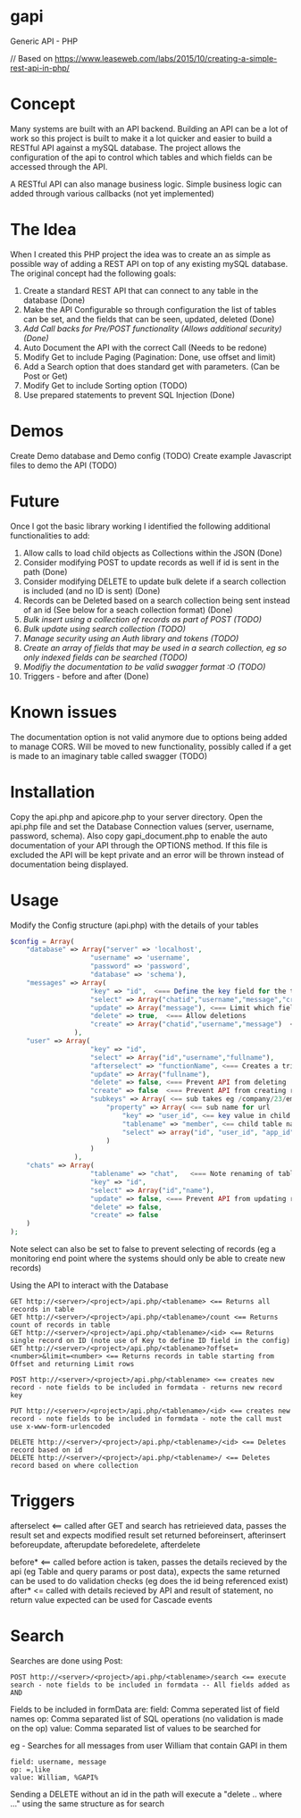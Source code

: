 # gapi

Generic API - PHP

// Based on https://www.leaseweb.com/labs/2015/10/creating-a-simple-rest-api-in-php/

# Concept

Many systems are built with an API backend. Building an API can be a lot of work so this project is built to make it a lot quicker and easier to build a RESTful API against a mySQL database. The project allows the configuration of the api to control which tables and which fields can be accessed through the API.

A RESTful API can also manage business logic. Simple business logic can added through various callbacks (not yet implemented)

# The Idea

When I created this PHP project the idea was to create an as simple as possible way of adding a REST API on top of any existing mySQL database. The original concept had the following goals:
1. Create a standard REST API that can connect to any table in the database (Done)
2. Make the API Configurable so through configuration the list of tables can be set, and the fields that can be seen, updated, deleted (Done)
3. _Add Call backs for Pre/POST functionality (Allows additional security) (Done)_
4. Auto Document the API with the correct Call (Needs to be redone)
5. Modify Get to include Paging (Pagination: Done, use offset and limit)
6. Add a Search option that does standard get with parameters. (Can be Post or Get)
7. Modify Get to include Sorting option (TODO)
8. Use prepared statements to prevent SQL Injection (Done)

# Demos

Create Demo database and Demo config (TODO)
Create example Javascript files to demo the API (TODO)

# Future

Once I got the basic library working I identified the following additional functionalities to add:
1. Allow calls to load child objects as Collections within the JSON (Done)
2. Consider modifying POST to update records as well if id is sent in the path (Done)
2. Consider modifying DELETE to update bulk delete if a search collection is included (and no ID is sent) (Done)
3. Records can be Deleted based on a search collection being sent instead of an id (See below for a seach collection format) (Done)
4. _Bulk insert using a collection of records as part of POST (TODO)_
5. _Bulk update using search collection (TODO)_
6. _Manage security using an Auth library and tokens (TODO)_
7. _Create an array of fields that may be used in a search collection, eg so only indexed fields can be searched (TODO)_
8. _Modifiy the documentation to be valid swagger format :O (TODO)_
9. Triggers - before and after (Done)

# Known issues

The documentation option is not valid anymore due to options being added to manage CORS. Will be moved to new functionality, possibly called if a get is made to an imaginary table called swagger (TODO)

# Installation

Copy the api.php and apicore.php to your server directory. Open the api.php file and set the Database Connection values (server, username, password, schema). Also copy gapi_document.php to enable the auto documentation of your API through the OPTIONS method. If this file is excluded the API will be kept private and an error will be thrown instead of documentation being displayed.

# Usage

Modify the Config structure (api.php) with the details of your tables

```PHP
$config = Array(
	"database" => Array("server" => 'localhost',
					"username" => 'username',
					"password" => 'password',
					"database" => 'schema'),
    "messages" => Array(
					"key" => "id",  <=== Define the key field for the table in the database
					"select" => Array("chatid","username","message","createddate"), <=== Limit which fields acan be selected
					"update" => Array("message"), <=== Limit which fields can be updated
					"delete" => true,  <=== Allow deletions
					"create" => Array("chatid","username","message")  <=== Limit which fields can be detailed when new record is created (note id in this case is auto)
				),
    "user" => Array(
					"key" => "id",
					"select" => Array("id","username","fullname"),
					"afterselect" => "functionName", <=== Creates a trigger that is called after any select passing the results, returns a modified results object 
					"update" => Array("fullname"),
					"delete" => false, <=== Prevent API from deleting
					"create" => false  <=== Prevent API from creating records
					"subkeys" => Array( <== sub takes eg /company/23/employees [Read Only]
						"property" => Array( <== sub name for url
							"key" => "user_id", <== key value in child table
							"tablename" => "member", <== child table name - if not same as name>
							"select" => array("id", "user_id", "app_id", "role") <== fields to return in select array
						)
					)
				),
	"chats" => Array(
					"tablename" => "chat",   <=== Note renaming of table - API converts incoming 'chats' to the correct table name chat
					"key" => "id",
					"select" => Array("id","name"),
					"update" => false, <=== Prevent API from updating records
					"delete" => false,
					"create" => false
	)
);
```

Note select can also be set to false to prevent selecting of records (eg a monitoring end point where the systems should only be able to create new records)

Using the API to interact with the Database

```HTTP
GET http://<server>/<project>/api.php/<tablename> <== Returns all records in table
GET http://<server>/<project>/api.php/<tablename>/count <== Returns count of records in table
GET http://<server>/<project>/api.php/<tablename>/<id> <== Returns single record on ID (note use of Key to define ID field in the config)
GET http://<server>/<project>/api.php/<tablename>?offset=<number>&limit=<number> <== Returns records in table starting from Offset and returning Limit rows

POST http://<server>/<project>/api.php/<tablename> <== creates new record - note fields to be included in formdata - returns new record key

PUT http://<server>/<project>/api.php/<tablename>/<id> <== creates new record - note fields to be included in formdata - note the call must use x-www-form-urlencoded

DELETE http://<server>/<project>/api.php/<tablename>/<id> <== Deletes record based on id
DELETE http://<server>/<project>/api.php/<tablename>/ <== Deletes record based on where collection
```

# Triggers

afterselect <== called after GET and search has retrieieved data, passes the result set and expects modified result set returned
beforeinsert, afterinsert
beforeupdate, afterupdate
beforedelete, afterdelete

before* <== called before action is taken, passes the details recieved by the api (eg Table and query params or post data), expects the same returned
	can be used to do validation checks (eg does the id being referenced exist)
after* <= called with details recieved by API and result of statement, no return value expected 
	can be used for Cascade events

# Search

Searches are done using Post:

```HTTP
POST http://<server>/<project>/api.php/<tablename>/search <== execute search - note fields to be included in formdata -- All fields added as AND
```

Fields to be included in formData are:
field: Comma seperated list of field names
op: Comma separated list of SQL operations (no validation is made on the op)
value: Comma separated list of values to be searched for

eg - Searches for all messages from user William that contain GAPI in them

```
field: username, message
op: =,like
value: William, %GAPI%
```

Sending a DELETE without an id in the path will execute a "delete .. where ..." using the same structure as for search
